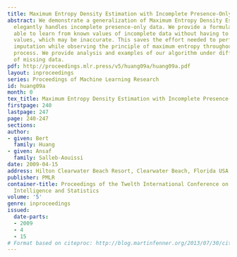 ```yaml
---
title: Maximum Entropy Density Estimation with Incomplete Presence-Only Data
abstract: We demonstrate a generalization of Maximum Entropy Density Estimation that
  elegantly handles incomplete presence-only data. We provide a formulation that is
  able to learn from known values of incomplete data without having to learn imputed
  values, which may be inaccurate. This saves the effort needed to perform accurate
  imputation while observing the principle of maximum entropy throughout the learning
  process. We provide analysis and examples of our algorithm under different settings
  of missing data.
pdf: http://proceedings.mlr.press/v5/huang09a/huang09a.pdf
layout: inproceedings
series: Proceedings of Machine Learning Research
id: huang09a
month: 0
tex_title: Maximum Entropy Density Estimation with Incomplete Presence-Only Data
firstpage: 240
lastpage: 247
page: 240-247
sections: 
author:
- given: Bert
  family: Huang
- given: Ansaf
  family: Salleb-Aouissi
date: 2009-04-15
address: Hilton Clearwater Beach Resort, Clearwater Beach, Florida USA
publisher: PMLR
container-title: Proceedings of the Twelth International Conference on Artificial
  Intelligence and Statistics
volume: '5'
genre: inproceedings
issued:
  date-parts:
  - 2009
  - 4
  - 15
# Format based on citeproc: http://blog.martinfenner.org/2013/07/30/citeproc-yaml-for-bibliographies/
---
```

